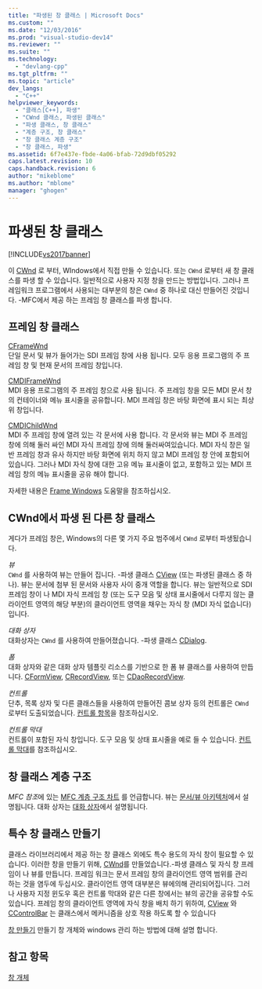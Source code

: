 ```yaml
---
title: "파생된 창 클래스 | Microsoft Docs"
ms.custom: ""
ms.date: "12/03/2016"
ms.prod: "visual-studio-dev14"
ms.reviewer: ""
ms.suite: ""
ms.technology: 
  - "devlang-cpp"
ms.tgt_pltfrm: ""
ms.topic: "article"
dev_langs: 
  - "C++"
helpviewer_keywords: 
  - "클래스[C++], 파생"
  - "CWnd 클래스, 파생된 클래스"
  - "파생 클래스, 창 클래스"
  - "계층 구조, 창 클래스"
  - "창 클래스 계층 구조"
  - "창 클래스, 파생"
ms.assetid: 6f7e437e-fbde-4a06-bfab-72d9dbf05292
caps.latest.revision: 10
caps.handback.revision: 6
author: "mikeblome"
ms.author: "mblome"
manager: "ghogen"
---
```

# 파생된 창 클래스
[!INCLUDE[vs2017banner](../assembler/inline/includes/vs2017banner.md)]

이 [CWnd](../mfc/reference/cwnd-class.md) 로 부터, WIndows에서 직접 만들 수 있습니다. 또는 `CWnd` 로부터 새 창 클래스를 파생 할 수 있습니다.  일반적으로 사용자 지정 창을 만드는 방법입니다.  그러나 프레임워크 프로그램에서 사용되는 대부분의 창은 `CWnd` 중 하나로 대신 만들어진 것입니다. \-MFC에서 제공 하는 프레임 창 클래스를 파생 합니다.  
  
## 프레임 창 클래스  
 [CFrameWnd](../mfc/reference/cframewnd-class.md)  
 단일 문서 및 뷰가 들어가는 SDI 프레임 창에 사용 됩니다.  모두 응용 프로그램의 주 프레임 창 및 현재 문서의 프레임 창입니다.  
  
 [CMDIFrameWnd](../mfc/reference/cmdiframewnd-class.md)  
 MDI 응용 프로그램의 주 프레임 창으로 사용 됩니다.  주 프레임 창을 모든 MDI 문서 창의 컨테이너와 메뉴 표시줄을 공유합니다.  MDI 프레임 창은 바탕 화면에 표시 되는 최상위 창입니다.  
  
 [CMDIChildWnd](../mfc/reference/cmdichildwnd-class.md)  
 MDI 주 프레임 창에 열려 있는 각 문서에 사용 합니다.  각 문서와 뷰는 MDI 주 프레임 창에 의해 둘러 싸인 MDI 자식 프레임 창에 의해 둘러싸여있습니다.  MDI 자식 창은 일반 프레임 창과 유사 하지만 바탕 화면에 위치 하지 않고 MDI 프레임 창 안에 포함되어 있습니다.  그러나 MDI 자식 창에 대한 고유 메뉴 표시줄이 없고, 포함하고 있는 MDI 프레임 창의 메뉴 표시줄을 공유 해야 합니다.  
  
 자세한 내용은 [Frame Windows](../mfc/frame-windows.md) 도움말을 참조하십시오.  
  
## CWnd에서 파생 된 다른 창 클래스  
 게다가 프레임 창은, Windows의 다른 몇 가지 주요 범주에서 `CWnd` 로부터 파생됬습니다.  
  
 *뷰*  
 `CWnd` 를 사용하여 뷰는 만들어 집니다. \-파생 클래스 [CView](../mfc/reference/cview-class.md) \(또는 파생된 클래스 중 하나\).  뷰는 문서에 첨부 된 문서와 사용자 사이 중개 역할을 합니다.  뷰는 일반적으로 SDI 프레임 창이 나 MDI 자식 프레임 창 \(또는 도구 모음 및 상태 표시줄에서 다루지 않는 클라이언트 영역의 해당 부분\)의 클라이언트 영역을 채우는 자식 창 \(MDI 자식 없습니다\)입니다.  
  
 *대화 상자*  
 대화상자는 `CWnd` 를 사용하여 만들어졌습니다. \-파생 클래스 [CDialog](../mfc/reference/cdialog-class.md).  
  
 *폼*  
 대화 상자와 같은 대화 상자 템플릿 리소스를 기반으로 한 폼 뷰 클래스를 사용하여 만듭니다. [CFormView](../mfc/reference/cformview-class.md), [CRecordView](../mfc/reference/crecordview-class.md), 또는 [CDaoRecordView](../mfc/reference/cdaorecordview-class.md).  
  
 *컨트롤*  
 단추, 목록 상자 및 다른 클래스들을 사용하여 만들어진 콤보 상자 등의 컨트롤은 `CWnd` 로부터 도출되었습니다.  [컨트롤 항목](../mfc/controls-mfc.md)을 참조하십시오.  
  
 *컨트롤 막대*  
 컨트롤이 포함된 자식 창입니다.  도구 모음 및 상태 표시줄을 예로 들 수 있습니다.  [컨트롤 막대](../mfc/control-bars.md)를 참조하십시오.  
  
## 창 클래스 계층 구조  
 *MFC 참조*에 있는 [MFC 계층 구조 차트](../mfc/hierarchy-chart.md) 를 언급합니다.  뷰는 [문서\/뷰 아키텍처](../mfc/document-view-architecture.md)에서 설명됩니다.  대화 상자는 [대화 상자](../mfc/dialog-boxes.md)에서 설명됩니다.  
  
## 특수 창 클래스 만들기  
 클래스 라이브러리에서 제공 하는 창 클래스 외에도 특수 용도의 자식 창이 필요할 수 있습니다.  이러한 창을 만들기 위해, [CWnd](../mfc/reference/cwnd-class.md)를 만들었습니다.\-파생 클래스 및 자식 창 프레임이 나 뷰를 만듭니다.  프레임 워크는 문서 프레임 창의 클라이언트 영역 범위를 관리 하는 것을 염두에 두십시오.  클라이언트 영역 대부분은 뷰에의해 관리되어집니다. 그러나 사용자 지정 윈도우 혹은 컨트롤 막대와 같은 다른 창에서는 뷰의 공간을 공유할 수도 있습니다.  프레임 창의 클라이언트 영역에 자식 창을 배치 하기 위하여, [CView](../mfc/reference/cview-class.md) 와 [CControlBar](../mfc/reference/ccontrolbar-class.md) 는 클래스에서 메커니즘을 상호 작용 하도록 할 수 있습니다  
  
 [창 만들기](../mfc/creating-windows.md) 만들기 창 개체와 windows 관리 하는 방법에 대해 설명 합니다.  
  
## 참고 항목  
 [창 개체](../mfc/window-objects.md)